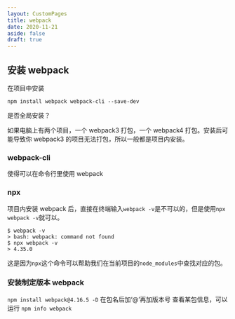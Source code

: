 ```yaml
---
layout: CustomPages
title: webpack
date: 2020-11-21
aside: false
draft: true
---
```


## 安装 webpack

在项目中安装

```
npm install webpack webpack-cli --save-dev
```

是否全局安装？

如果电脑上有两个项目，一个 webpack3 打包，一个 webpack4 打包。安装后可能导致你 webpack3 的项目无法打包，所以一般都是项目内安装。

### webpack-cli

使得可以在命令行里使用 webpack

### npx

项目内安装 webpack 后，直接在终端输入`webpack -v`是不可以的，但是使用`npx webpack -v`就可以。

```
$ webpack -v
> bash: webpack: command not found
$ npx webpack -v
> 4.35.0
```

这是因为`npx`这个命令可以帮助我们在当前项目的`node_modules`中查找对应的包。

### 安装制定版本 webpack

`npm install webpack@4.16.5 -D` 在包名后加‘@’再加版本号
查看某包信息，可以运行 `npm info webpack`

